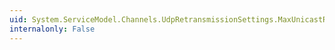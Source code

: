 ```yaml
---
uid: System.ServiceModel.Channels.UdpRetransmissionSettings.MaxUnicastRetransmitCount
internalonly: False
---
```

